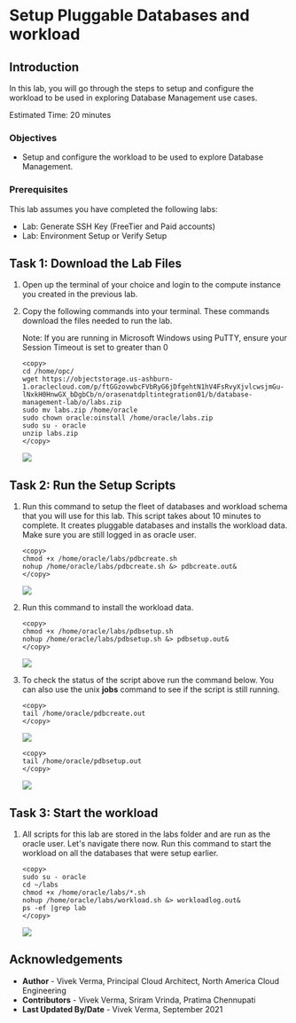 # Setup Pluggable Databases and workload

## Introduction

In this lab, you will go through the steps to setup and configure the workload to be used in exploring Database Management use cases.

Estimated Time: 20 minutes

### Objectives

-   Setup and configure the workload to be used to explore Database Management.

### Prerequisites

This lab assumes you have completed the following labs:
* Lab: Generate SSH Key (FreeTier and Paid accounts)
* Lab: Environment Setup or Verify Setup

## Task 1: Download the Lab Files

1.  Open up the terminal of your choice and login to the compute instance you created in the previous lab.

2.  Copy the following commands into your terminal.  These commands download the files needed to run the lab.

    Note: If you are running in Microsoft Windows using PuTTY, ensure your Session Timeout is set to greater than 0

    ```
    <copy>
    cd /home/opc/
    wget https://objectstorage.us-ashburn-1.oraclecloud.com/p/ftGGzovwbcFVbRyG6jDfgehtN1hV4FsRvyXjvlcwsjmGu-lNxkH0HnwGX_bDgbCb/n/orasenatdpltintegration01/b/database-management-lab/o/labs.zip
    sudo mv labs.zip /home/oracle
    sudo chown oracle:oinstall /home/oracle/labs.zip
    sudo su - oracle
    unzip labs.zip
    </copy>
    ```
    ![](./images/copylabs.png " ")

## Task 2: Run the Setup Scripts
1.  Run this command to setup the fleet of databases and workload schema that you will use for this lab.   This script takes about 10 minutes to complete.   It creates pluggable databases and installs the workload data. Make sure you are still logged in as oracle user.


    ```
    <copy>
    chmod +x /home/oracle/labs/pdbcreate.sh
    nohup /home/oracle/labs/pdbcreate.sh &> pdbcreate.out&
    </copy>
    ```
    ![](./images/pdbcreate.png " ")

2.  Run this command to install the workload data.


    ```
    <copy>
    chmod +x /home/oracle/labs/pdbsetup.sh
    nohup /home/oracle/labs/pdbsetup.sh &> pdbsetup.out&
    </copy>
    ```
    ![](./images/pdbsetup.png " ")


3.  To check the status of the script above run the command below.   You can also use the unix **jobs** command to see if the script is still running.  

    ```
    <copy>
    tail /home/oracle/pdbcreate.out
    </copy>
    ```
    ![](./images/pdbcreatelog.png " ")

    ```
    <copy>
    tail /home/oracle/pdbsetup.out
    </copy>
    ```
    ![](./images/pdbsetuplog.png " ")

## Task 3: Start the workload

1.  All scripts for this lab are stored in the labs folder and are run as the oracle user.  Let's navigate there now.  Run this command to start the workload on all the databases that were setup earlier.

    ```
    <copy>
    sudo su - oracle
    cd ~/labs
    chmod +x /home/oracle/labs/*.sh
    nohup /home/oracle/labs/workload.sh &> workloadlog.out&
    ps -ef |grep lab
    </copy>
    ```
    ![](./images/workload.png " ")

## Acknowledgements

- **Author** - Vivek Verma, Principal Cloud Architect, North America Cloud Engineering
- **Contributors** - Vivek Verma, Sriram Vrinda, Pratima Chennupati
- **Last Updated By/Date** - Vivek Verma, September 2021
